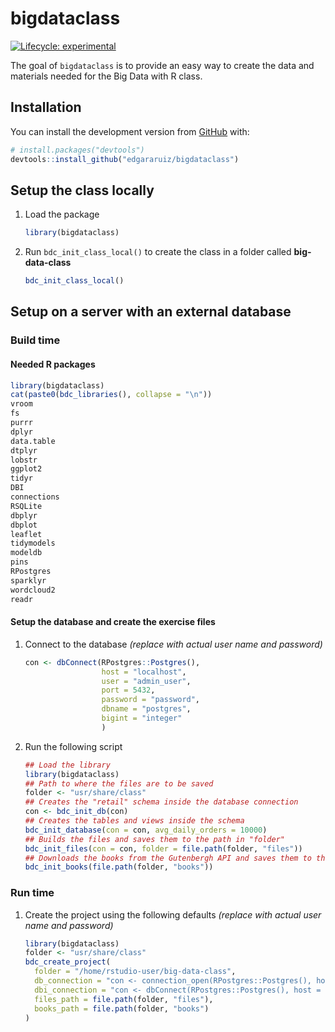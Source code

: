 
<!-- README.md is generated from README.Rmd. Please edit that file -->

# bigdataclass

<!-- badges: start -->

[![Lifecycle:
experimental](https://img.shields.io/badge/lifecycle-experimental-orange.svg)](https://www.tidyverse.org/lifecycle/#experimental)
<!-- badges: end -->

The goal of `bigdataclass` is to provide an easy way to create the data
and materials needed for the Big Data with R class.

## Installation

You can install the development version from
[GitHub](https://github.com/) with:

``` r
# install.packages("devtools")
devtools::install_github("edgararuiz/bigdataclass")
```

## Setup the class locally

1.  Load the package
    
    ``` r
    library(bigdataclass)
    ```

2.  Run `bdc_init_class_local()` to create the class in a folder called
    **big-data-class**
    
    ``` r
    bdc_init_class_local()
    ```

## Setup on a server with an external database

### Build time

#### Needed R packages

``` r
library(bigdataclass)
cat(paste0(bdc_libraries(), collapse = "\n"))
vroom
fs
purrr
dplyr
data.table
dtplyr
lobstr
ggplot2
tidyr
DBI
connections
RSQLite
dbplyr
dbplot
leaflet
tidymodels
modeldb
pins
RPostgres
sparklyr
wordcloud2
readr
```

#### Setup the database and create the exercise files

1.  Connect to the database *(replace with actual user name and
    password)*
    
    ``` r
    con <- dbConnect(RPostgres::Postgres(),
                     host = "localhost",
                     user = "admin_user",
                     port = 5432,
                     password = "password", 
                     dbname = "postgres",
                     bigint = "integer"
                     )
    ```

2.  Run the following script
    
    ``` r
    ## Load the library
    library(bigdataclass)
    ## Path to where the files are to be saved
    folder <- "usr/share/class"
    ## Creates the "retail" schema inside the database connection
    con <- bdc_init_db(con)
    ## Creates the tables and views inside the schema
    bdc_init_database(con = con, avg_daily_orders = 10000)
    ## Builds the files and saves them to the path in "folder" 
    bdc_init_files(con = con, folder = file.path(folder, "files"))
    ## Downloads the books from the Gutenbergh API and saves them to the "folder"
    bdc_init_books(file.path(folder, "books"))
    ```

### Run time

1.  Create the project using the following defaults *(replace with
    actual user name and password)*
    
    ``` r
    library(bigdataclass)
    folder <- "usr/share/class"
    bdc_create_project(
      folder = "/home/rstudio-user/big-data-class",
      db_connection = "con <- connection_open(RPostgres::Postgres(), host = 'localhost', user = 'user', password = 'pwd', port = 5432,  dbname = 'postgres', bigint = 'integer')",
      dbi_connection = "con <- dbConnect(RPostgres::Postgres(), host = 'localhost', user = 'user', password = 'pwd', port = 5432,  dbname = 'postgres', bigint = 'integer')",
      files_path = file.path(folder, "files"),
      books_path = file.path(folder, "books")
    )
    ```
